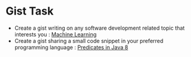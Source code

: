 # Gist Task

- Create a gist writing on any software development related topic that interests you : [Machine Learning](https://gist.github.com/imGaneshS/a0ee874fe12ff8abfd949baa19fd751f)
- Create a gist sharing a small code snippet in your preferred programming language : [Predicates in Java 8](https://gist.github.com/imGaneshS/ac6d53b0478ccff4addbfb6d8ae6458a)
